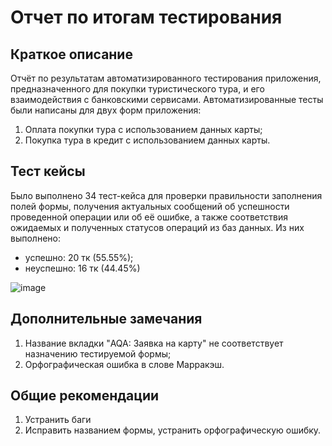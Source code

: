 # Отчет по итогам тестирования


## Краткое описание

Отчёт по результатам автоматизированного тестирования приложения, предназначенного для покупки туристического тура, и его взаимодействия с банковскими сервисами.
Автоматизированные тесты были написаны для двух форм приложения:
1. Оплата покупки тура с использованием данных карты;
2. Покупка тура в кредит с использованием данных карты.


## Тест кейсы

Было выполнено 34 тест-кейса для проверки правильности заполнения полей формы, получения актуальных сообщений об успешности проведенной операции или об её ошибке, а также соответствия ожидаемых и полученных статусов операций из баз данных. 
Из них выполнено:
- успешно: 20 тк (55.55%);
- неуспешно: 16 тк (44.45%)

![image](https://user-images.githubusercontent.com/88155312/218305121-d3851fde-fa07-4543-9bdf-0cb6f3cd0456.png)


## Дополнительные замечания

1. Название вкладки "AQA: Заявка на карту" не соответствует назначению тестируемой формы;
2. Орфографическая ошибка в слове Марракэш.


## Общие рекомендации 

1. Устранить баги
2. Исправить названием формы, устранить орфографическую ошибку. 
